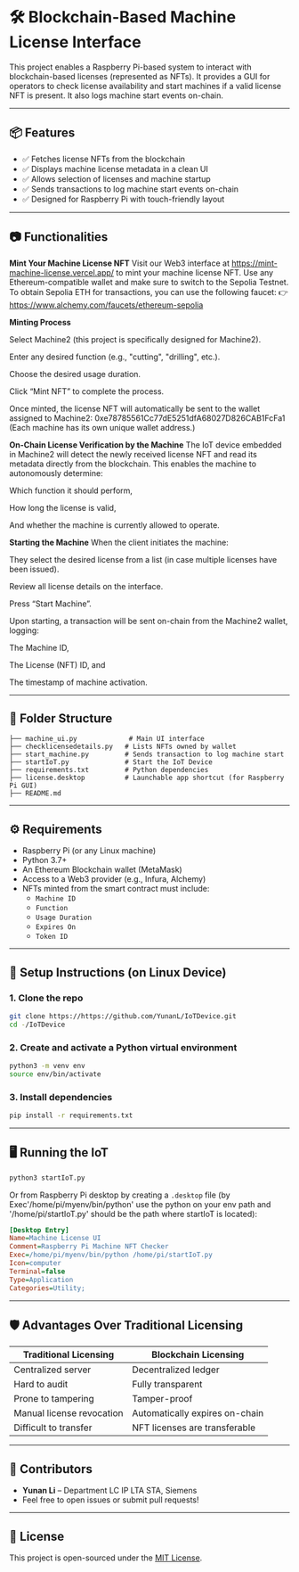 # 🛠️ Blockchain-Based Machine License Interface

This project enables a Raspberry Pi-based system to interact with blockchain-based licenses (represented as NFTs). It provides a GUI for operators to check license availability and start machines if a valid license NFT is present. It also logs machine start events on-chain.

---

## 📦 Features

- ✅ Fetches license NFTs from the blockchain
- ✅ Displays machine license metadata in a clean UI
- ✅ Allows selection of licenses and machine startup
- ✅ Sends transactions to log machine start events on-chain
- ✅ Designed for Raspberry Pi with touch-friendly layout

---

## 📷 Functionalities

**Mint Your Machine License NFT**
Visit our Web3 interface at https://mint-machine-license.vercel.app/ to mint your machine license NFT.
Use any Ethereum-compatible wallet and make sure to switch to the Sepolia Testnet.
To obtain Sepolia ETH for transactions, you can use the following faucet:
👉 https://www.alchemy.com/faucets/ethereum-sepolia

**Minting Process**

Select Machine2 (this project is specifically designed for Machine2).

Enter any desired function (e.g., "cutting", "drilling", etc.).

Choose the desired usage duration.

Click “Mint NFT” to complete the process.

Once minted, the license NFT will automatically be sent to the wallet assigned to Machine2:
0xe78785561Cc77dE5251dfA68027D826CAB1FcFa1
(Each machine has its own unique wallet address.)

**On-Chain License Verification by the Machine**
The IoT device embedded in Machine2 will detect the newly received license NFT and read its metadata directly from the blockchain.
This enables the machine to autonomously determine:

Which function it should perform,

How long the license is valid,

And whether the machine is currently allowed to operate.

**Starting the Machine**
When the client initiates the machine:

They select the desired license from a list (in case multiple licenses have been issued).

Review all license details on the interface.

Press “Start Machine”.

Upon starting, a transaction will be sent on-chain from the Machine2 wallet, logging:

The Machine ID,

The License (NFT) ID, and

The timestamp of machine activation.

---

## 📁 Folder Structure

```
├── machine_ui.py             # Main UI interface
├── checklicensedetails.py   # Lists NFTs owned by wallet
├── start_machine.py         # Sends transaction to log machine start
├── startIoT.py              # Start the IoT Device 
├── requirements.txt         # Python dependencies
├── license.desktop          # Launchable app shortcut (for Raspberry Pi GUI)
├── README.md
```

---

## ⚙️ Requirements

- Raspberry Pi (or any Linux machine)
- Python 3.7+
- An Ethereum Blockchain wallet (MetaMask) 
- Access to a Web3 provider (e.g., Infura, Alchemy)
- NFTs minted from the smart contract must include:
  - `Machine ID`
  - `Function`
  - `Usage Duration`
  - `Expires On`
  - `Token ID`

---

## 🧪 Setup Instructions (on Linux Device)

### 1. Clone the repo

```bash
git clone https://https://github.com/YunanL/IoTDevice.git
cd -/IoTDevice
```

### 2. Create and activate a Python virtual environment

```bash
python3 -m venv env
source env/bin/activate
```

### 3. Install dependencies

```bash
pip install -r requirements.txt
```

---

## 🖥️ Running the IoT

```bash
python3 startIoT.py
```

Or from Raspberry Pi desktop by creating a `.desktop` file 
(by Exec'/home/pi/myenv/bin/python' use the python on your env path
and '/home/pi/startIoT.py' should be the path where startIoT is located):

```ini
[Desktop Entry]
Name=Machine License UI
Comment=Raspberry Pi Machine NFT Checker
Exec=/home/pi/myenv/bin/python /home/pi/startIoT.py
Icon=computer
Terminal=false
Type=Application
Categories=Utility;
```

---

## 🛡️ Advantages Over Traditional Licensing

| Traditional Licensing | Blockchain Licensing |
|------------------------|----------------------|
| Centralized server | Decentralized ledger |
| Hard to audit | Fully transparent |
| Prone to tampering | Tamper-proof |
| Manual license revocation | Automatically expires on-chain |
| Difficult to transfer | NFT licenses are transferable |

---

## 🤝 Contributors

- **Yunan Li** – Department LC IP LTA STA, Siemens  
- Feel free to open issues or submit pull requests!

---

## 📜 License

This project is open-sourced under the [MIT License](LICENSE).
